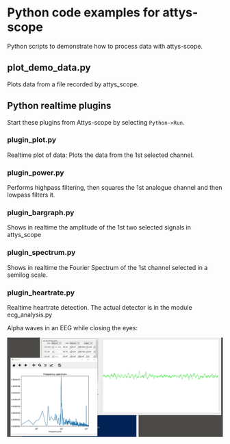 # Python code examples for attys-scope
Python scripts to demonstrate how to process data with
attys-scope.

## plot_demo_data.py
Plots data from a file recorded by attys_scope.

## Python realtime plugins

Start these plugins from Attys-scope by selecting `Python->Run`.

### plugin_plot.py
Realtime plot of data: Plots the data from the 1st selected
channel.

### plugin_power.py
Performs highpass filtering, then squares the 1st analogue channel and then lowpass filters it.

### plugin_bargraph.py
Shows in realtime the amplitude of the 1st two selected
signals in attys_scope

### plugin_spectrum.py
Shows in realtime the Fourier Spectrum of the 1st channel selected
in a semilog scale.

### plugin_heartrate.py
Realtime heartrate detection. The actual detector is in the
module ecg_analysis.py


Alpha waves in an EEG while closing the eyes:

![alt tag](realtime_spectrum_eeg_alpha_waves.png)
